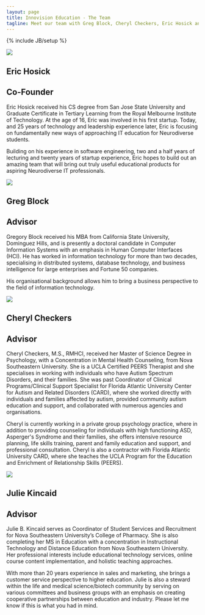 ```yaml
---
layout: page
title: Innovision Education - The Team
tagline: Meet our team with Greg Block, Cheryl Checkers, Eric Hosick and Julie Kincaid.
---
```

{% include JB/setup %}

<div class="featurette cursor-pointer">
    <img class="featurette-image pull-right popup-image" src="../assets/img/ericHosick.png"></img>
  <h2 class="featurette-heading">Eric Hosick</h2>
  <h2 class="featurette-heading muted">Co-Founder</h2>
  <p class="lead">Eric Hosick received his CS degree from San Jose State University and Graduate Certificate in Tertiary Learning from the Royal Melbourne Institute of Technology. At the age of 16, Eric was involved in his first startup. Today, and 25 years of technology and leadership experience later, Eric is focusing on fundamentally new ways of approaching IT education for Neurodiverse students.</p><p class="lead">Building on his experience in software engineering, two and a half years of lecturing and twenty years of startup experience, Eric hopes to build out an amazing team that will bring out truly useful educational products for aspiring Neurodiverse IT professionals. </p>
</div>

<div class="featurette cursor-pointer">
    <img class="featurette-image pull-left popup-image" src="../assets/img/gregBlock.png"></img>
  <h2 class="featurette-heading">Greg Block</h2>
  <h2 class="featurette-heading muted">Advisor</h2>
  <p class="lead">Gregory Block received his MBA from California State University, Dominguez Hills, and is presently a doctoral candidate in Computer Information Systems with an emphasis in Human Computer Interfaces (HCI). He has worked in information technology for more than two decades, specialising in distributed systems, database technology, and business intelligence for large enterprises and Fortune 50 companies.</p><p class="lead">His organisational background allows him to bring a business perspective to the field of information technology.</p>
</div>

<div class="featurette cursor-pointer">
    <img class="featurette-image pull-right popup-image" src="../assets/img/cherylCheckers.png"></img>
  <h2 class="featurette-heading">Cheryl Checkers</h2>
  <h2 class="featurette-heading muted">Advisor</h2>
  <p class="lead">Cheryl Checkers, M.S., RMHCI, received her Master of Science Degree in Psychology, with a Concentration in Mental Health Counseling, from Nova Southeastern University. She is a UCLA Certified PEERS Therapist and she specialises in working with individuals who have Autism Spectrum Disorders, and their families. She was past Coordinator of Clinical Programs/Clinical Support Specialist for Florida Atlantic University Center for Autism and Related Disorders (CARD), where she worked directly with individuals and families affected by autism, provided community autism education and support, and collaborated with numerous agencies and organisations.</p><p class="lead"> Cheryl is currently working in a private group psychology practice, where in addition to providing counseling for individuals with high functioning ASD, Asperger's Syndrome and their families, she offers intensive resource planning, life skills training, parent and family education and support, and professional consultation. Cheryl is also a contractor with Florida Atlantic University CARD, where she teaches the UCLA Program for the Education and Enrichment of Relationship Skills (PEERS).</p>
</div>

<div class="featurette cursor-pointer">
    <img class="featurette-image pull-left popup-image" src="../assets/img/julieKincaid.png"></img>
  <h2 class="featurette-heading">Julie Kincaid</h2>
  <h2 class="featurette-heading muted">Advisor</h2>
  <p class="lead">Julie B. Kincaid serves as Coordinator of Student Services and Recruitment for Nova Southeastern University’s College of Pharmacy.  She is also completing her MS in Education with a concentration in Instructional Technology and Distance Education from Nova Southeastern University. Her professional interests include educational technology services, online course content implementation, and holistic teaching approaches.</p><p class="lead">With more than 20 years experience in sales and marketing, she brings a customer service perspective to higher education.  Julie is also a steward within the life and medical science/biotech community by serving on various committees and business groups with an emphasis on creating cooperative partnerships between education and industry.
Please let me know if this is what you had in mind.</p>
</div>


<!--
<div class="featurette cursor-pointer">
    <img class="featurette-image pull-right popup-image" src="../assets/img/ruby_roo.png"></img>
  <h2 class="featurette-heading">Ruby Roo Nguyen</h2>
  <h2 class="featurette-heading muted">Chief Puppy Officer</h2>
  <p class="lead">When not sleeping, Ruby helps us by finding the best smells in the room. She is often found playing with toys or asking someone to take her for a walk.</p>
</div>

-->


